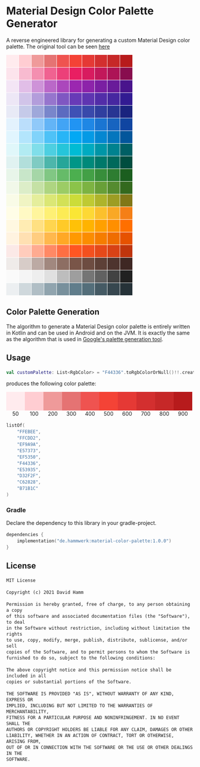 # Material Design Color Palette Generator

A reverse engineered library for generating a custom Material Design color palette. The original tool can be
seen [here](https://material.io/design/color/the-color-system.html#tools-for-picking-colors "Google's palette generation tool")

![Example palettes](example-palettes.png "Example palettes")

## Color Palette Generation

The algorithm to generate a Material Design color palette is entirely written in Kotlin and can be used in Android and
on the JVM. It is exactly the same as the algorithm that is used in [Google's palette generation tool](
https://material.io/design/color/the-color-system.html#tools-for-picking-colors "Google's palette generation tool").

## Usage

```kotlin
val customPalette: List<RgbColor> = "F44336".toRgbColorOrNull()!!.createPalette()
```

produces the following color palette:

<div style="display: table">
    <div style="display: table-row">
        <div title="#FFEBEE" style="display: table-cell; background: #FFEBEE; width: 50px; height: 50px"></div>
        <div title="#FFCDD2" style="display: table-cell; background: #FFCDD2; width: 50px; height: 50px"></div>
        <div title="#EF9A9A" style="display: table-cell; background: #EF9A9A; width: 50px; height: 50px"></div>
        <div title="#E57373" style="display: table-cell; background: #E57373; width: 50px; height: 50px"></div>
        <div title="#EF5350" style="display: table-cell; background: #EF5350; width: 50px; height: 50px"></div>
        <div title="#F44336" style="display: table-cell; background: #F44336; width: 50px; height: 50px"></div>
        <div title="#E53935" style="display: table-cell; background: #E53935; width: 50px; height: 50px"></div>
        <div title="#D32F2F" style="display: table-cell; background: #D32F2F; width: 50px; height: 50px"></div>
        <div title="#C62828" style="display: table-cell; background: #C62828; width: 50px; height: 50px"></div>
        <div title="#B71B1C" style="display: table-cell; background: #B71B1C; width: 50px; height: 50px"></div>
    </div>
    <div style="display: table-row">
        <div style="display: table-cell; text-align: center">50</div>
        <div style="display: table-cell; text-align: center">100</div>
        <div style="display: table-cell; text-align: center">200</div>
        <div style="display: table-cell; text-align: center">300</div>
        <div style="display: table-cell; text-align: center">400</div>
        <div style="display: table-cell; text-align: center">500</div>
        <div style="display: table-cell; text-align: center">600</div>
        <div style="display: table-cell; text-align: center">700</div>
        <div style="display: table-cell; text-align: center">800</div>
        <div style="display: table-cell; text-align: center">900</div>
    </div>
</div>

```kotlin
listOf(
    "FFEBEE",
    "FFCDD2",
    "EF9A9A",
    "E57373",
    "EF5350",
    "F44336",
    "E53935",
    "D32F2F",
    "C62828",
    "B71B1C"
)
```

### Gradle

Declare the dependency to this library in your gradle-project.

```kotlin
dependencies {
    implementation("de.hammwerk:material-color-palette:1.0.0")
}
```

## License
    MIT License

    Copyright (c) 2021 David Hamm
    
    Permission is hereby granted, free of charge, to any person obtaining a copy
    of this software and associated documentation files (the "Software"), to deal
    in the Software without restriction, including without limitation the rights
    to use, copy, modify, merge, publish, distribute, sublicense, and/or sell
    copies of the Software, and to permit persons to whom the Software is
    furnished to do so, subject to the following conditions:
    
    The above copyright notice and this permission notice shall be included in all
    copies or substantial portions of the Software.
    
    THE SOFTWARE IS PROVIDED "AS IS", WITHOUT WARRANTY OF ANY KIND, EXPRESS OR
    IMPLIED, INCLUDING BUT NOT LIMITED TO THE WARRANTIES OF MERCHANTABILITY,
    FITNESS FOR A PARTICULAR PURPOSE AND NONINFRINGEMENT. IN NO EVENT SHALL THE
    AUTHORS OR COPYRIGHT HOLDERS BE LIABLE FOR ANY CLAIM, DAMAGES OR OTHER
    LIABILITY, WHETHER IN AN ACTION OF CONTRACT, TORT OR OTHERWISE, ARISING FROM,
    OUT OF OR IN CONNECTION WITH THE SOFTWARE OR THE USE OR OTHER DEALINGS IN THE
    SOFTWARE.